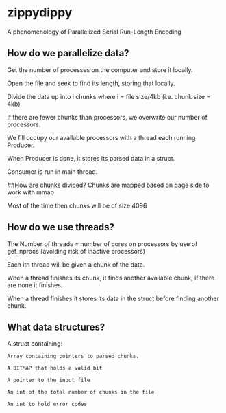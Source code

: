# zippydippy
A phenomenology of Parallelized Serial Run-Length Encoding

## How do we parallelize data?
Get the number of processes on the computer and store it locally.

Open the file and seek to find its length, storing that locally.

Divide the data up into i chunks where i = file size/4kb (i.e. chunk size = 4kb).

If there are fewer chunks than processors, we overwrite our number of processors.

We fill occupy our available processors with a thread each running Producer.

When Producer is done, it stores its parsed data in a struct.

Consumer is run in main thread.

##How are chunks divided?
Chunks are mapped based on page side to work with mmap

Most of the time then chunks will be of size 4096

## How do we use threads?
The Number of threads = number of cores on processors by use of get_nprocs (avoiding risk of inactive processors)

Each ith thread will be given a chunk of the data.

When a thread finishes its chunk, it finds another available chunk, if there are none it finishes.

When a thread finishes it stores its data in the struct before finding another chunk.
## What data structures?
A struct containing:

	Array containing pointers to parsed chunks. 

	A BITMAP that holds a valid bit

	A pointer to the input file

	An int of the total number of chunks in the file

	An int to hold error codes
